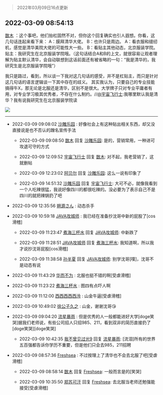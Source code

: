 > 2022年03月09日16点更新
<link rel="stylesheet" href="https://cdn.jsdelivr.net/gh/taotie6/sampleJSON@main/css/photo_show.css">
<meta name="referrer" content="no-referrer" />


 ## 2022-03-09 08:54:13 

 [㪚木](https://www.coolapk.com/feed/34111838?shareKey=MjlmNDI3OTVmMTNlNjIyODA5ZmQ~) ：这个事吧，他们抬杠固然不对，但你这个回复确实也引人遐想。你看，这几句话连起来看下来：
A：膜拜清华大佬。
B：也许只是周边。
A：看衣服和缝纫机，感觉是清华美院大佬的可能性大一些。
B：看贴主其他动态，北京服装学院。
贴主：我研究生在北京服装学院哦。（这句话结合A和B的上文<!--break-->，就很容易让观者理解为贴主默认清华，会自动联想到这话前面还有被省略的一句：“我是清华的，我研究生是北京服装学院哦”）

我只是路过，看到，所以谈一下我对这几句话的感受，并不是杠贴主，而只是针对这几句话的语言逻辑谈一下其中存在的歧义。
其实我认为，只要自己的专业技能搞得牛X，那无论是北服还是清华，区别不是很大。大学牌子只对专业平庸者有用，对专业学习极其优秀者，不存在什么制约。//<a class="feed-link-uname" href="/u/宇宙飞行士">@宇宙飞行士</a>:我哪里默认我是清华？我有说我研究生在北京服装学院读 

<div class="album">
<img class="img-item" src="https://image.coolapk.com/feed/2022/0309/08/1081091_c929dffe_7252_6854_733@1080x3009.jpeg" />
</div>

 ------- 

- 2022-03-09 09:08:02 [沙雕乐园](uid=2447129) : 好像社会上有这种贴出相关东西，却又没直接说是也不否认的蹭名宣传手法 

    - 2022-03-09 09:08:50 [㪚木](uid=1081091) 回复 [沙雕乐园](uid=2447129): 是的，营销常用，一种进可攻退可守的方式 

    - 2022-03-09 12:09:52 [宇宙飞行士](uid=2701496) 回复 [㪚木](uid=1081091): 对不起，我老营销了，这就删帖 

    - 2022-03-09 12:23:02 [阿贝尔](uid=717920) 回复 [沙雕乐园](uid=2447129): 这么一说有印象了 

    - 2022-03-09 14:51:32 [沙雕乐园](uid=2447129) 回复 [宇宙飞行士](uid=2701496): 大可不必，就像我看到一个人吃辣很猛，我说好像四川的都很吃辣的。没必要为了表示自己不是四川的就把辣锅扔了吧 

- 2022-03-09 12:35:56 [朔源さん](uid=1778249) : 动态杀手 

- 2022-03-09 10:59:18 [JAVA攻城师](uid=1305871) : 我已经在准备抄沈哥中新的屁股了[cos滑稽] 

    - 2022-03-09 11:23:47 [煮海三杯水](uid=695018) 回复 [JAVA攻城师](uid=1305871): 中新跌了 

    - 2022-03-09 11:28:51 [JAVA攻城师](uid=1305871) 回复 [煮海三杯水](uid=695018): 我知道啊，所以我才说抄沈哥屁股[cos滑稽] 

    - 2022-03-09 11:38:58 [孙半夏](uid=1851173) 回复 [JAVA攻城师](uid=1305871): 别学沈哥[噗]，沈哥不是动态有说 

- 2022-03-09 11:43:29 [华而不为](uid=1212555) : 北服也挺不错的啊[受虐滑稽] 

- 2022-03-09 11:23:22 [煮海三杯水](uid=695018) : 图四有点吓人啊 

- 2022-03-09 11:12:00 [西西西西西泠](uid=3009916) : 山金牛逼[受虐滑稽] 

- 2022-03-09 10:49:02 [徐公子久之](uid=5483171) : 山金，谢谢沈哥😘 

- 2022-03-09 09:04:20 [流星暴雨](uid=3302275) : 但是优秀的人一般都能进好大学[doge笑哭]据我们老师说，有些公司招人只招985、211，看到双非的简历直接扔了[doge笑哭][doge笑哭] 

    - 2022-03-09 10:42:35 [我不曾见过光9](uid=1784401) 回复 [流星暴雨](uid=3302275): [流泪]所有的世界五百强都告诉你学历不重要，但是他们只会去985，211招聘 

- 2022-03-09 08:57:36 [Freshsea](uid=1997345) : 不过按理上了清华也不会去北服了吧[受虐滑稽] 

    - 2022-03-09 08:58:14 [㪚木](uid=1081091) 回复 [Freshsea](uid=1997345): 一般而言是的[笑哭] 

    - 2022-03-09 10:35:50 [郑苏可汗](uid=678781) 回复 [Freshsea](uid=1997345): 去北服当老师还勉强能接受[受虐滑稽] 

